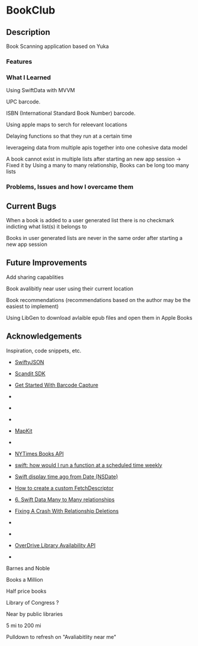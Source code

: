 #  BookClub

## Description
Book Scanning application based on Yuka

### Features


### What I Learned

Using SwiftData with MVVM

UPC barcode.

ISBN (International Standard Book Number) barcode.

Using apple maps to serch for releevant locations

Delaying functions so that they run at a certain time

leverageing data from multiple apis together into one cohesive data model

A book cannot exist in multiple lists after starting an new app session -> Fixed it by Using a many to many relationship, Books can be long too many lists

### Problems, Issues and how I overcame them

## Current Bugs

When a book is added to a user generated list there is no checkmark indicting what list(s) it belongs to

Books in user generated lists are never in the same order after starting a new app session



## Future Improvements

Add sharing capablities

Book avalibitly near user using their current location

Book recommendations (recommendations based on the author may be the easiest to implement)

Using LibGen to download avlaible epub files and open them in Apple Books

## Acknowledgements

Inspiration, code snippets, etc.

- [SwiftyJSON](https://github.com/SwiftyJSON/SwiftyJSON)
- [Scandit SDK](https://github.com/Scandit/datacapture-spm)
- [Get Started With Barcode Capture](https://docs.scandit.com/data-capture-sdk/ios/get-started-barcode.html)
- [](https://youtu.be/DFKcc32bMfs?si=SQVCZA_qmbf__hqC)
- [](https://dev.to/jameson/swiftui-with-swiftdata-through-repository-36d1)
- [](https://github.com/Scandit/datacapture-ios-samples/blob/master/BarcodeCaptureSimpleSampleSwift/BarcodeCaptureSimpleSampleSwift/ViewController.swift)

- [MapKit](https://developer.apple.com/documentation/mapkit/)


- [](https://developer.apple.com/documentation/mapkit/mklocalsearch/request)


- [NYTimes Books API](https://developer.nytimes.com/docs/books-product/1/overview)

- [swift: how would I run a function at a scheduled time weekly](https://stackoverflow.com/questions/61992530/swift-how-would-i-run-a-function-at-a-scheduled-time-weekly)

- [Swift display time ago from Date (NSDate)](https://stackoverflow.com/questions/44086555/swift-display-time-ago-from-date-nsdate)

- [How to create a custom FetchDescriptor](https://www.hackingwithswift.com/quick-start/swiftdata/how-to-create-a-custom-fetchdescriptor)

- [6. Swift Data Many to Many relationships](https://www.youtube.com/watch?v=lHdBkXp3j74)

- [Fixing A Crash With Relationship Deletions](https://www.youtube.com/watch?v=_QMalUGTM4E&t=581s)

- [](https://palettemaker.com/app)

- [](https://pattern.monster)

- [OverDrive Library Availability API](https://developer.overdrive.com/apis/library-availability-new)

- [](https://developer.overdrive.com/apis/library-account)


Barnes and Noble

Books a Million

Half price books

Library of Congress ?

Near by public libraries 




5 mi to 200 mi


Pulldown to refresh on "Avaliabitlity near me"
